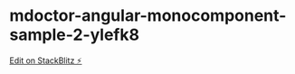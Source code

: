 # mdoctor-angular-monocomponent-sample-2-ylefk8

[Edit on StackBlitz ⚡️](https://stackblitz.com/edit/mdoctor-angular-monocomponent-sample-2-ylefk8)